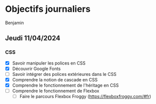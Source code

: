 # Objectifs journaliers

Benjamin

## Jeudi 11/04/2024

### CSS

- [x] Savoir manipuler les polices en CSS
- [x] Découvrir Google Fonts
- [ ] Savoir intégrer des polices extérieures dans le CSS
- [x] Comprendre la notion de cascade en CSS
- [x] Comprendre le fonctionnement de l'héritage en CSS
- [ ] Comprendre le fonctionnement de Flexbox
  - [ ] Faire le parcours Flexbox Froggy (https://flexboxfroggy.com/#fr)

